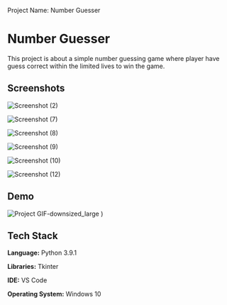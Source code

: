 

Project Name: Number Guesser 


# Number Guesser

This project is about a simple number guessing game where player have guess correct within the limited lives to win the game.

## Screenshots

![Screenshot (2)](https://user-images.githubusercontent.com/67056007/128873432-fd8015fc-70d7-4ebf-b1ea-a7cc66b8c602.png)


![Screenshot (7)](https://user-images.githubusercontent.com/67056007/128873098-44ab5678-3c97-40e1-85bb-fcf3666b1711.png)

![Screenshot (8)](https://user-images.githubusercontent.com/67056007/128873610-ae17e24a-1336-4674-8767-77952b8602ff.png)

![Screenshot (9)](https://user-images.githubusercontent.com/67056007/128873726-85eb2b90-4353-497c-9665-60c29e36caca.png)

![Screenshot (10)](https://user-images.githubusercontent.com/67056007/128873792-6b0c1c45-e92e-4a1e-954b-a1cb22ada7b7.png)

![Screenshot (12)](https://user-images.githubusercontent.com/67056007/128873850-4d890f63-374f-40e0-8bf6-60e2fbe3428e.png)

## Demo

![Project GIF-downsized_large](https://user-images.githubusercontent.com/67056007/128874202-d32388af-6f86-4c6e-a213-37db30b11356.gif)
)


## Tech Stack

**Language:** Python 3.9.1

**Libraries:** Tkinter

**IDE:** VS Code  

**Operating System:** Windows 10


  

  
